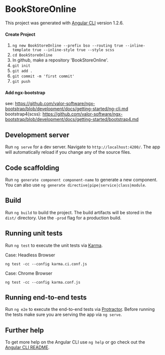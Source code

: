 # BookStoreOnline

This project was generated with [Angular CLI](https://github.com/angular/angular-cli) version 1.2.6.

#### Create Project

1. `ng new BookStoreOnline --prefix bso --routing true --inline-template true --inline-style true --style scss`
2. `cd BookStoreOnline`
3. In github, make a repository 'BookStoreOnline'.
4. `git init`
5. `git add .`
6. `git commit -m 'first commit'`
7. `git push`

#### Add ngx-bootstrap

see: https://github.com/valor-software/ngx-bootstrap/blob/development/docs/getting-started/ng-cli.md
bootstrap4(scss): https://github.com/valor-software/ngx-bootstrap/blob/development/docs/getting-started/bootstrap4.md

## Development server

Run `ng serve` for a dev server. Navigate to `http://localhost:4200/`. The app will automatically reload if you change any of the source files.

## Code scaffolding

Run `ng generate component component-name` to generate a new component. You can also use `ng generate directive|pipe|service|class|module`.

## Build

Run `ng build` to build the project. The build artifacts will be stored in the `dist/` directory. Use the `-prod` flag for a production build.

## Running unit tests

Run `ng test` to execute the unit tests via [Karma](https://karma-runner.github.io).

Case: Headless Browser
```
ng test -cc --config karma.ci.conf.js
```

Case: Chrome Browser
```
ng test -cc --config karma.conf.js
```

## Running end-to-end tests

Run `ng e2e` to execute the end-to-end tests via [Protractor](http://www.protractortest.org/).
Before running the tests make sure you are serving the app via `ng serve`.

## Further help

To get more help on the Angular CLI use `ng help` or go check out the [Angular CLI README](https://github.com/angular/angular-cli/blob/master/README.md).
